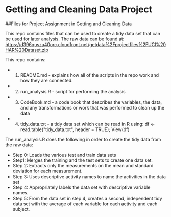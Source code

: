 # Getting and Cleaning Data Project
##Files for Project Assignment in Getting and Cleaning Data

This repo contains files that can be used to create a tidy data set that can be used for later analysis.
The raw data can be found at:
https://d396qusza40orc.cloudfront.net/getdata%2Fprojectfiles%2FUCI%20HAR%20Dataset.zip

This repo contains:
* 1. README.md - explains how all of the scripts in the repo work and how they are connected.
* 2. run_analysis.R - script for performing the analysis
* 3. CodeBook.md - a code book that describes the variables, the data, and any transformations or work that was performed to clean up the data 
* 4. tidy_data.txt - a tidy data set which can be read in R using: df <- read.table("tidy_data.txt", header = TRUE); View(df)

The run_analysis.R does the following in order to create the tidy data from the raw data:

* Step 0: Loads the various test and train data sets
* Step1: Merges the training and the test sets to create one data set.
* Step 2: Extracts only the measurements on the mean and standard deviation for each measurement. 
* Step 3: Uses descriptive activity names to name the activities in the data set
* Step 4: Appropriately labels the data set with descriptive variable names. 
* Step 5: From the data set in step 4, creates a second, independent tidy data set with the average of each variable for each     activity and each subject.
